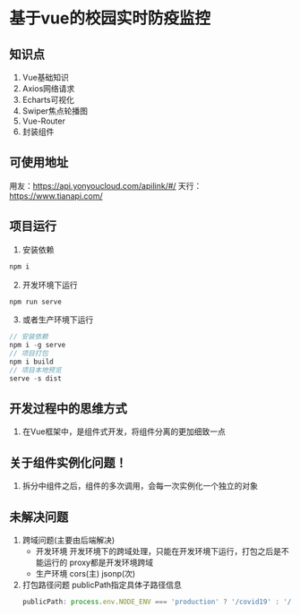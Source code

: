 # 基于vue的校园实时防疫监控

## 知识点
1. Vue基础知识
2. Axios网络请求
3. Echarts可视化
4. Swiper焦点轮播图
5. Vue-Router
6. 封装组件

## 可使用地址
用友：https://api.yonyoucloud.com/apilink/#/
天行：https://www.tianapi.com/

## 项目运行
1. 安装依赖
```js
npm i
```
2. 开发环境下运行
```js
npm run serve
```
3. 或者生产环境下运行
```js
// 安装依赖
npm i -g serve
// 项目打包
npm i build
// 项目本地预览
serve -s dist
```


## 开发过程中的思维方式
1. 在Vue框架中，是组件式开发，将组件分离的更加细致一点


## 关于组件实例化问题！
1. 拆分中组件之后，组件的多次调用，会每一次实例化一个独立的对象

## 未解决问题
1. 跨域问题(主要由后端解决)
    - 开发环境
        开发环境下的跨域处理，只能在开发环境下运行，打包之后是不能运行的
        proxy都是开发环境跨域
    - 生产环境
        cors(主)
        jsonp(次)
2. 打包路径问题
    publicPath指定具体子路径信息
    ```js
    publicPath: process.env.NODE_ENV === 'production' ? '/covid19' : '/'
    ```